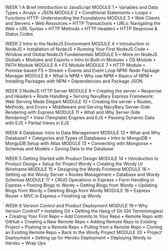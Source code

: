 WEEK 1
A Brief Introduction to JavaScript
MODULE 1
• Variables and Data Types
• Arrays
• JSON
MODULE 2
• Conditional Statements
• Loops
• Functions
HTTP: Understanding the Foundations
MODULE 3
• Web Clients and Servers
• Web Resources
• HTTP Transactions
• URLs: Navigating the Web
• URL Syntax
• HTTP Methods
• HTTP Headers
• HTTP Response & Status Codes

WEEK 2
Intro to the NodeJS Environment
MODULE 4
• Introduction to NodeJS
• Installation of NodeJS
• Running Your First NodeJS Code
• Window and Global
NodeJS Fundamentals
MODULE 5
• More on NodeJS Globals
• Modules and Exports
• Intro to Built-in Modules
• OS Module
• PATH Module
MODULE 6
• FS Module
MODULE 7
• HTTP Module
• Promise-based FS
• Stream
• Events and Event Loop
NPM: Node Package Manager
MODULE 8
• What is NPM
• Why use NPM
• Basics of NPM
• Installing Packages with NPM
• Dependencies and Package JSON

WEEK 3
NodeJS HTTP Server
MODULE 9
• Creating the server
• Response and Headers
• Route Handling
• Serving NavyBary
Express Framework: Web Serving Made Elegant
MODULE 10
• Creating the server
• Routes, Methods, and Errors
• Middleware and Serving NavyBary
Server-Side Rendering with Express
MODULE 11
• What and Why Server-Side Rendering?
• View (Template) Engines and EJS
• Passing Dynamic Data with EJS
• Partial Views in EJS

WEEK 4
Database: Intro to Data Management
MODULE 12
• What and Why Database?
• Categories and Types of Databases
• Intro to MongoDB
• MongoDB Setup with Atlas
MODULE 13
• Connecting with Mongoose
• Schemas and Models
• Saving Data to the Database

WEEK 5
Getting Started with Product Design
MODULE 14
• Introduction to Product Design
• Setup for Project Wordy
• Creating the Wordy UI Wireframe
MODULE 15
• Designing the Wordy Frontend
MODULE 16
• Setting up the Wordy Server
• Routes Management
• Database and Wordy Schemas
MODULE 17
• CRUD Operations in Express
• Form Handling in Express
• Posting Blogs to Wordy
• Getting Blogs from Wordy
• Updating Blogs from Wordy
• Deleting Blogs from Wordy
MODULE 18
• Express Router
• MVC in Express
• Finishing up Wordy

WEEK 6
Version Control and Product Deployment
MODULE 19
• Why Version Control?
• Installing Git
• Getting the Hang of Git (Git Terminologies)
• Creating Your First Repo
• Add Commits to Your Repo
• Remote Repo with GitHub
• Creating a New Remote Repo
• Adding Remote Repo to Existing Project
• Pushing to a Remote Repo
• Pulling from a Remote Repo
• Cloning an Existing Remote Repo
• Back to the Wordy Project
MODULE 20
• Project Deployment
• Setting up for Heroku Deployment
• Deploying Wordy to Heroku
• Wrap Ups
